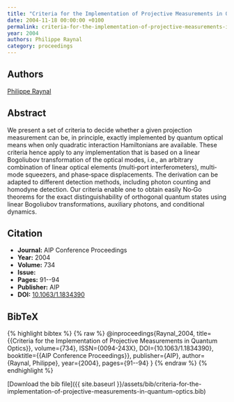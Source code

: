 ```yaml
---
title: "Criteria for the Implementation of Projective Measurements in Quantum Optics"
date: 2004-11-18 00:00:00 +0100
permalink: criteria-for-the-implementation-of-projective-measurements-in-quantum-optics
year: 2004
authors: Philippe Raynal
category: proceedings
---
```

 
## Authors
[Philippe Raynal](authors/philippe-raynal)
 
## Abstract
We present a set of criteria to decide whether a given projection measurement can be, in principle, exactly implemented by quantum optical means when only quadratic interaction Hamiltonians are available. These criteria hence apply to any implementation that is based on a linear Bogoliubov transformation of the optical modes, i.e., an arbitrary combination of linear optical elements (multi‐port interferometers), multi‐mode squeezers, and phase‐space displacements. The derivation can be adapted to different detection methods, including photon counting and homodyne detection. Our criteria enable one to obtain easily No‐Go theorems for the exact distinguishability of orthogonal quantum states using linear Bogoliubov transformations, auxiliary photons, and conditional dynamics.
 
## Citation
- **Journal:** AIP Conference Proceedings
- **Year:** 2004
- **Volume:** 734
- **Issue:** 
- **Pages:** 91--94
- **Publisher:** AIP
- **DOI:** [10.1063/1.1834390](https://doi.org/10.1063/1.1834390)
 
## BibTeX
{% highlight bibtex %}
{% raw %}
@inproceedings{Raynal_2004,
  title={{Criteria for the Implementation of Projective Measurements in Quantum Optics}},
  volume={734},
  ISSN={0094-243X},
  DOI={10.1063/1.1834390},
  booktitle={{AIP Conference Proceedings}},
  publisher={AIP},
  author={Raynal, Philippe},
  year={2004},
  pages={91--94}
}
{% endraw %}
{% endhighlight %}
 
[Download the bib file]({{ site.baseurl }}/assets/bib/criteria-for-the-implementation-of-projective-measurements-in-quantum-optics.bib)
 
